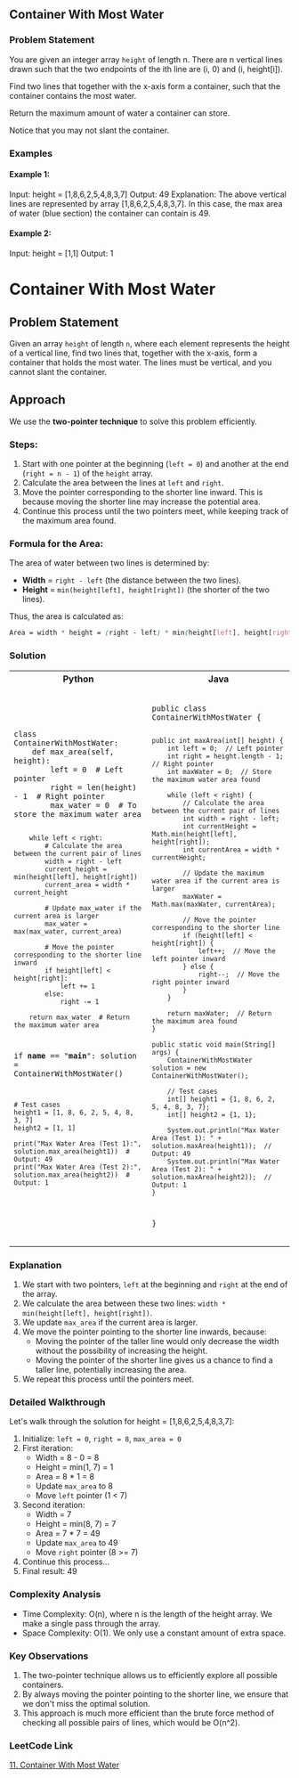 ## Container With Most Water

### Problem Statement

You are given an integer array `height` of length n. There are n vertical lines drawn such that the two endpoints of the ith line are (i, 0) and (i, height[i]).

Find two lines that together with the x-axis form a container, such that the container contains the most water.

Return the maximum amount of water a container can store.

Notice that you may not slant the container.

### Examples

#### Example 1:

Input: height = [1,8,6,2,5,4,8,3,7]
Output: 49
Explanation: The above vertical lines are represented by array [1,8,6,2,5,4,8,3,7]. In this case, the max area of water (blue section) the container can contain is 49.

#### Example 2:

Input: height = [1,1]
Output: 1
# Container With Most Water

## Problem Statement

Given an array `height` of length `n`, where each element represents the height of a vertical line, find two lines that, together with the x-axis, form a container that holds the most water. The lines must be vertical, and you cannot slant the container.

## Approach

We use the **two-pointer technique** to solve this problem efficiently.

### Steps:
1. Start with one pointer at the beginning (`left = 0`) and another at the end (`right = n - 1`) of the `height` array.
2. Calculate the area between the lines at `left` and `right`.
3. Move the pointer corresponding to the shorter line inward. This is because moving the shorter line may increase the potential area.
4. Continue this process until the two pointers meet, while keeping track of the maximum area found.

### Formula for the Area:
The area of water between two lines is determined by:

- **Width** = `right - left` (the distance between the two lines).
- **Height** = `min(height[left], height[right])` (the shorter of the two lines).

Thus, the area is calculated as:

```css
Area = width * height = (right - left) * min(height[left], height[right])
```
### Solution
<table>
<tr>
<th>Python</th>
<th>Java</th>
</tr>
<tr>
<td>
<pre><code class="python">
class ContainerWithMostWater:
    def max_area(self, height):
        left = 0  # Left pointer
        right = len(height) - 1  # Right pointer
        max_water = 0  # To store the maximum water area

        while left < right:
            # Calculate the area between the current pair of lines
            width = right - left
            current_height = min(height[left], height[right])
            current_area = width * current_height
            
            # Update max_water if the current area is larger
            max_water = max(max_water, current_area)
            
            # Move the pointer corresponding to the shorter line inward
            if height[left] < height[right]:
                left += 1
            else:
                right -= 1
                
        return max_water  # Return the maximum water area

if __name__ == "__main__":
solution = ContainerWithMostWater()

    # Test cases
    height1 = [1, 8, 6, 2, 5, 4, 8, 3, 7]
    height2 = [1, 1]
    
    print("Max Water Area (Test 1):", solution.max_area(height1))  # Output: 49
    print("Max Water Area (Test 2):", solution.max_area(height2))  # Output: 1
</code></pre>
</td>
<td>
<pre><code class="java">
public class ContainerWithMostWater {

    public int maxArea(int[] height) {
        int left = 0;  // Left pointer
        int right = height.length - 1;  // Right pointer
        int maxWater = 0;  // Store the maximum water area found

        while (left < right) {
            // Calculate the area between the current pair of lines
            int width = right - left;
            int currentHeight = Math.min(height[left], height[right]);
            int currentArea = width * currentHeight;

            // Update the maximum water area if the current area is larger
            maxWater = Math.max(maxWater, currentArea);

            // Move the pointer corresponding to the shorter line
            if (height[left] < height[right]) {
                left++;  // Move the left pointer inward
            } else {
                right--;  // Move the right pointer inward
            }
        }

        return maxWater;  // Return the maximum area found
    }

    public static void main(String[] args) {
        ContainerWithMostWater solution = new ContainerWithMostWater();

        // Test cases
        int[] height1 = {1, 8, 6, 2, 5, 4, 8, 3, 7};
        int[] height2 = {1, 1};

        System.out.println("Max Water Area (Test 1): " + solution.maxArea(height1));  // Output: 49
        System.out.println("Max Water Area (Test 2): " + solution.maxArea(height2));  // Output: 1
    }
}
</code></pre>
</td>
</tr>
</table>

### Explanation

1. We start with two pointers, `left` at the beginning and `right` at the end of the array.
2. We calculate the area between these two lines: `width * min(height[left], height[right])`.
3. We update `max_area` if the current area is larger.
4. We move the pointer pointing to the shorter line inwards, because:
    - Moving the pointer of the taller line would only decrease the width without the possibility of increasing the height.
    - Moving the pointer of the shorter line gives us a chance to find a taller line, potentially increasing the area.
5. We repeat this process until the pointers meet.

### Detailed Walkthrough

Let's walk through the solution for height = [1,8,6,2,5,4,8,3,7]:

1. Initialize: `left = 0`, `right = 8`, `max_area = 0`
2. First iteration:
    - Width = 8 - 0 = 8
    - Height = min(1, 7) = 1
    - Area = 8 * 1 = 8
    - Update `max_area` to 8
    - Move `left` pointer (1 < 7)
3. Second iteration:
    - Width = 7
    - Height = min(8, 7) = 7
    - Area = 7 * 7 = 49
    - Update `max_area` to 49
    - Move `right` pointer (8 >= 7)
4. Continue this process...
5. Final result: 49

### Complexity Analysis

- Time Complexity: O(n), where n is the length of the height array. We make a single pass through the array.
- Space Complexity: O(1). We only use a constant amount of extra space.

### Key Observations

1. The two-pointer technique allows us to efficiently explore all possible containers.
2. By always moving the pointer pointing to the shorter line, we ensure that we don't miss the optimal solution.
3. This approach is much more efficient than the brute force method of checking all possible pairs of lines, which would be O(n^2).

### LeetCode Link

[11. Container With Most Water](https://leetcode.com/problems/container-with-most-water/)